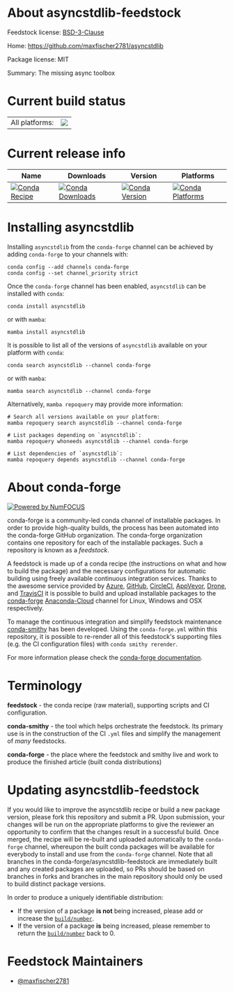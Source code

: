 About asyncstdlib-feedstock
===========================

Feedstock license: [BSD-3-Clause](https://github.com/conda-forge/asyncstdlib-feedstock/blob/main/LICENSE.txt)

Home: https://github.com/maxfischer2781/asyncstdlib

Package license: MIT

Summary: The missing async toolbox

Current build status
====================


<table><tr><td>All platforms:</td>
    <td>
      <a href="https://dev.azure.com/conda-forge/feedstock-builds/_build/latest?definitionId=13436&branchName=main">
        <img src="https://dev.azure.com/conda-forge/feedstock-builds/_apis/build/status/asyncstdlib-feedstock?branchName=main">
      </a>
    </td>
  </tr>
</table>

Current release info
====================

| Name | Downloads | Version | Platforms |
| --- | --- | --- | --- |
| [![Conda Recipe](https://img.shields.io/badge/recipe-asyncstdlib-green.svg)](https://anaconda.org/conda-forge/asyncstdlib) | [![Conda Downloads](https://img.shields.io/conda/dn/conda-forge/asyncstdlib.svg)](https://anaconda.org/conda-forge/asyncstdlib) | [![Conda Version](https://img.shields.io/conda/vn/conda-forge/asyncstdlib.svg)](https://anaconda.org/conda-forge/asyncstdlib) | [![Conda Platforms](https://img.shields.io/conda/pn/conda-forge/asyncstdlib.svg)](https://anaconda.org/conda-forge/asyncstdlib) |

Installing asyncstdlib
======================

Installing `asyncstdlib` from the `conda-forge` channel can be achieved by adding `conda-forge` to your channels with:

```
conda config --add channels conda-forge
conda config --set channel_priority strict
```

Once the `conda-forge` channel has been enabled, `asyncstdlib` can be installed with `conda`:

```
conda install asyncstdlib
```

or with `mamba`:

```
mamba install asyncstdlib
```

It is possible to list all of the versions of `asyncstdlib` available on your platform with `conda`:

```
conda search asyncstdlib --channel conda-forge
```

or with `mamba`:

```
mamba search asyncstdlib --channel conda-forge
```

Alternatively, `mamba repoquery` may provide more information:

```
# Search all versions available on your platform:
mamba repoquery search asyncstdlib --channel conda-forge

# List packages depending on `asyncstdlib`:
mamba repoquery whoneeds asyncstdlib --channel conda-forge

# List dependencies of `asyncstdlib`:
mamba repoquery depends asyncstdlib --channel conda-forge
```


About conda-forge
=================

[![Powered by
NumFOCUS](https://img.shields.io/badge/powered%20by-NumFOCUS-orange.svg?style=flat&colorA=E1523D&colorB=007D8A)](https://numfocus.org)

conda-forge is a community-led conda channel of installable packages.
In order to provide high-quality builds, the process has been automated into the
conda-forge GitHub organization. The conda-forge organization contains one repository
for each of the installable packages. Such a repository is known as a *feedstock*.

A feedstock is made up of a conda recipe (the instructions on what and how to build
the package) and the necessary configurations for automatic building using freely
available continuous integration services. Thanks to the awesome service provided by
[Azure](https://azure.microsoft.com/en-us/services/devops/), [GitHub](https://github.com/),
[CircleCI](https://circleci.com/), [AppVeyor](https://www.appveyor.com/),
[Drone](https://cloud.drone.io/welcome), and [TravisCI](https://travis-ci.com/)
it is possible to build and upload installable packages to the
[conda-forge](https://anaconda.org/conda-forge) [Anaconda-Cloud](https://anaconda.org/)
channel for Linux, Windows and OSX respectively.

To manage the continuous integration and simplify feedstock maintenance
[conda-smithy](https://github.com/conda-forge/conda-smithy) has been developed.
Using the ``conda-forge.yml`` within this repository, it is possible to re-render all of
this feedstock's supporting files (e.g. the CI configuration files) with ``conda smithy rerender``.

For more information please check the [conda-forge documentation](https://conda-forge.org/docs/).

Terminology
===========

**feedstock** - the conda recipe (raw material), supporting scripts and CI configuration.

**conda-smithy** - the tool which helps orchestrate the feedstock.
                   Its primary use is in the construction of the CI ``.yml`` files
                   and simplify the management of *many* feedstocks.

**conda-forge** - the place where the feedstock and smithy live and work to
                  produce the finished article (built conda distributions)


Updating asyncstdlib-feedstock
==============================

If you would like to improve the asyncstdlib recipe or build a new
package version, please fork this repository and submit a PR. Upon submission,
your changes will be run on the appropriate platforms to give the reviewer an
opportunity to confirm that the changes result in a successful build. Once
merged, the recipe will be re-built and uploaded automatically to the
`conda-forge` channel, whereupon the built conda packages will be available for
everybody to install and use from the `conda-forge` channel.
Note that all branches in the conda-forge/asyncstdlib-feedstock are
immediately built and any created packages are uploaded, so PRs should be based
on branches in forks and branches in the main repository should only be used to
build distinct package versions.

In order to produce a uniquely identifiable distribution:
 * If the version of a package **is not** being increased, please add or increase
   the [``build/number``](https://docs.conda.io/projects/conda-build/en/latest/resources/define-metadata.html#build-number-and-string).
 * If the version of a package **is** being increased, please remember to return
   the [``build/number``](https://docs.conda.io/projects/conda-build/en/latest/resources/define-metadata.html#build-number-and-string)
   back to 0.

Feedstock Maintainers
=====================

* [@maxfischer2781](https://github.com/maxfischer2781/)

